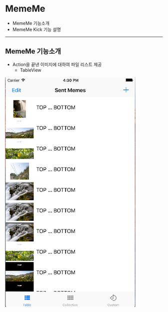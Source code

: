 # MemeMe

* MemeMe 기능소개
* MemeMe Kick 기능 설명

-----------
## MemeMe 기능소개


+ Action을 끝낸 이미지에 대하여 파일 리스트 제공
    * TableView 

![Alt text](https://github.com/BoostCamp/LimboMemeMe-Doohwan/blob/master/%EC%8A%A4%ED%81%AC%EB%A6%B0%EC%83%B7%202017-01-28%20%EC%98%A4%ED%9B%84%204.30.29.png)